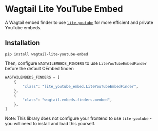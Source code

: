 # Wagtail Lite YouTube Embed

A Wagtail embed finder to use [`lite-youtube`](https://github.com/paulirish/lite-youtube-embed) for more efficient and private YouTube embeds.

## Installation

```
pip install wagtail-lite-youtube-embed
```

Then, configure `WAGTAILEMBEDS_FINDERS` to use `LiteYouTubeEmbedFinder` before the default OEmbed finder:

```python
WAGTAILEMBEDS_FINDERS = [
    {
        "class": "lite_youtube_embed.LiteYouTubeEmbedFinder",
    },
    {
        "class": "wagtail.embeds.finders.oembed",
    },
]
```

Note: This library does not configure your frontend to use `lite-youtube` - you will need to install and load this yourself.
